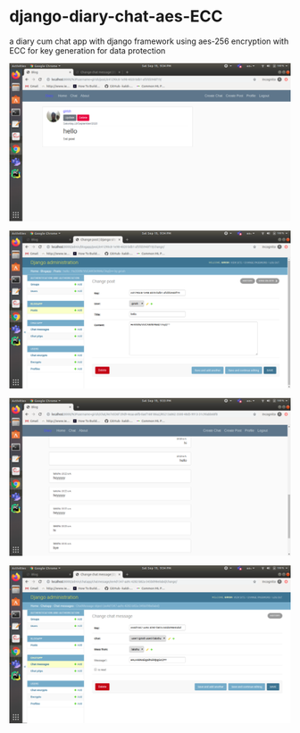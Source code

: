 # django-diary-chat-aes-ECC
a diary cum chat app with django framework using aes-256 encryption with ECC for key generation for data protection

![HEllo](/images/post.png?raw=true "post on user screen")

![Hello](/images/post_encrypt.png?raw=true "post on database")

![HEllo](/images/chat.png?raw=true "chat on user screen")

![Hello](/images/chat_encrypt.png?raw=true "chat on database")
